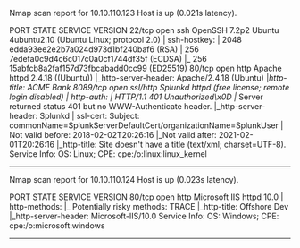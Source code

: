 Nmap scan report for 10.10.110.123
Host is up (0.021s latency).

PORT     STATE SERVICE  VERSION
22/tcp   open  ssh      OpenSSH 7.2p2 Ubuntu 4ubuntu2.10 (Ubuntu Linux; protocol 2.0)
| ssh-hostkey: 
|   2048 edda93ee2e2b7a024d973d1bf240baf6 (RSA)
|   256 7edefa0c9d4c6c017c0a0cf1744df35f (ECDSA)
|_  256 15abfcb8a2faf157d73fbcabadd0cc99 (ED25519)
80/tcp   open  http     Apache httpd 2.4.18 ((Ubuntu))
|_http-server-header: Apache/2.4.18 (Ubuntu)
|_http-title: ACME Bank
8089/tcp open  ssl/http Splunkd httpd (free license; remote login disabled)
| http-auth: 
| HTTP/1.1 401 Unauthorized\x0D
|_  Server returned status 401 but no WWW-Authenticate header.
|_http-server-header: Splunkd
| ssl-cert: Subject: commonName=SplunkServerDefaultCert/organizationName=SplunkUser
| Not valid before: 2018-02-02T20:26:16
|_Not valid after:  2021-02-01T20:26:16
|_http-title: Site doesn't have a title (text/xml; charset=UTF-8).
Service Info: OS: Linux; CPE: cpe:/o:linux:linux_kernel
___
Nmap scan report for 10.10.110.124
Host is up (0.023s latency).

PORT   STATE SERVICE VERSION
80/tcp open  http    Microsoft IIS httpd 10.0
| http-methods: 
|_  Potentially risky methods: TRACE
|_http-title: Offshore Dev
|_http-server-header: Microsoft-IIS/10.0
Service Info: OS: Windows; CPE: cpe:/o:microsoft:windows
___
